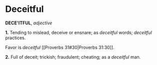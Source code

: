 # Deceitful

**DECE'ITFUL**, _adjective_

**1.** Tending to mislead, deceive or ensnare; as _deceitful_ words; _deceitful_ practices.

Favor is _deceitful_ [[Proverbs 31#30|Proverbs 31:30]].

**2.** Full of deceit; trickish; fraudulent; cheating; as a _deceitful_ man.